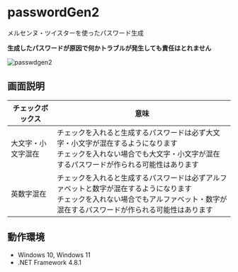 # passwordGen2
メルセンヌ・ツイスターを使ったパスワード生成

**生成したパスワードが原因で何かトラブルが発生しても責任はとれません**

![passwdgen2](https://github.com/user-attachments/assets/5bb586ff-3cab-48cd-a430-96c1cf29f860)

## 画面説明

| チェックボックス | 意味 |
|---|---|
| 大文字・小文字混在 | チェックを入れると生成するパスワードは必ず大文字・小文字が混在するようになります<br>チェックを入れない場合でも大文字・小文字が混在するパスワードが作られる可能性はあります |
|英数字混在 | チェックを入れると生成するパスワードは必ずアルファベットと数字が混在するようになります<br>チェックを入れない場合でもアルファベット・数字が混在するパスワードが作られる可能性はあります |

## 動作環境

- Windows 10, Windows 11
- .NET Framework 4.8.1
